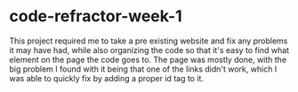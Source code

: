 # code-refractor-week-1

This project required me to take a pre existing website and fix any problems it may have had, while also organizing the code so that it's easy to find what element on the page the code goes to. The page was mostly done, with the big problem I found with it being that one of the links didn't work, which I was able to quickly fix by adding a proper id tag to it.